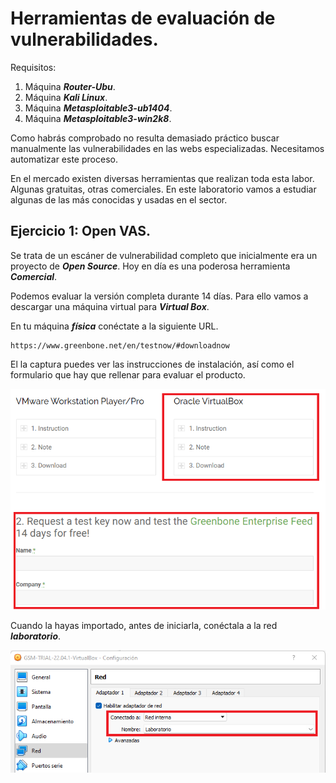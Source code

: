 # Herramientas de evaluación de vulnerabilidades.
  

Requisitos:
1. Máquina ***Router-Ubu***.
2. Máquina ***Kali Linux***.
3. Máquina ***Metasploitable3-ub1404***.
4. Máquina ***Metasploitable3-win2k8***.


Como habrás comprobado no resulta demasiado práctico buscar manualmente las vulnerabilidades en las webs especializadas. Necesitamos automatizar este proceso.

En el mercado existen diversas herramientas que realizan toda esta labor. Algunas gratuitas, otras comerciales. En este laboratorio vamos a estudiar algunas de las más conocidas y usadas en el sector.

## Ejercicio 1: Open VAS.

Se trata de un escáner de vulnerabilidad completo que inicialmente era un proyecto de ***Open Source***. Hoy en día es una poderosa herramienta ***Comercial***. 

Podemos evaluar la versión completa durante 14 días. Para ello vamos a descargar una máquina virtual para ***Virtual Box***.

En tu máquina ***física*** conéctate a la siguiente URL.
```
https://www.greenbone.net/en/testnow/#downloadnow
```

El la captura puedes ver las instrucciones de instalación, así como el formulario que hay que rellenar para evaluar el producto.

![CVE](../img/lab-05-B/202209131038.png)


Cuando la hayas importado, antes de iniciarla, conéctala a la red ***laboratorio***.

![CVE](../img/lab-05-B/202209131045.png)






